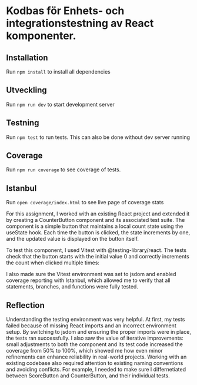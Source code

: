 # Kodbas för Enhets- och integrationstestning av React komponenter.

## Installation

Run `npm install` to install all dependencies

## Utveckling

Run `npm run dev` to start development server

## Testning

Run `npm test` to run tests. This can also be done without dev server running

## Coverage

Run `npm run coverage` to see coverage of tests.

## Istanbul

Run `open coverage/index.html` to see live page of coverage stats



For this assignment, I worked with an existing React project and extended it by creating a CounterButton component and its associated test suite. The component is a simple button that maintains a local count state using the useState hook. Each time the button is clicked, the state increments by one, and the updated value is displayed on the button itself.

To test this component, I used Vitest with @testing-library/react. The tests check that the button starts with the initial value 0 and correctly increments the count when clicked multiple times:

I also made sure the Vitest environment was set to jsdom and enabled coverage reporting with Istanbul, which allowed me to verify that all statements, branches, and functions were fully tested.

## Reflection

Understanding the testing environment was very helpful. At first, my tests failed because of missing React imports and an incorrect environment setup. By switching to jsdom and ensuring the proper imports were in place, the tests ran successfully. I also saw the value of iterative improvements: small adjustments to both the component and its test code increased the coverage from 50% to 100%, which showed me how even minor refinements can enhance reliability in real-world projects. Working with an existing codebase also required attention to existing naming conventions and avoiding conflicts. For example, I needed to make sure I differnetiated between ScoreButton and CounterButton, and their individual tests.